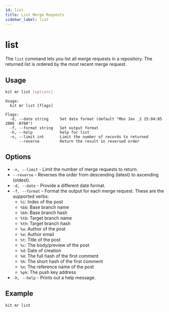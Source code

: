 ```yaml
---
id: list
title: List Merge Requests
sidebar_label: list
---
```


# list

The `list` command lets you list all merge requests in a repository. The returned list is ordered by the most recent merge request.

## Usage

```bash
kit mr list [options]
```

```text
Usage:
  kit mr list [flags]

Flags:
  -d, --date string     Set date format (default "Mon Jan _2 15:04:05 2006 -0700")
  -f, --format string   Set output format
  -h, --help            help for list
  -n, --limit int       Limit the number of records to returned
      --reverse         Return the result in reversed order
```

## Options

* `-n, --limit` - Limit the number of merge requests to return.
* `--reverse` - Reverses the order from descending \(latest\) to ascending \(oldest\).  
* `-d, --date` - Provide a different date format. 
* `-f, --format` - Format the output for each merge request. These are the supported verbs:
  * `%i`: Index of the post
  * `%bb`: Base branch name
  * `%bh`: Base branch hash
  * `%tb`: Target branch name
  * `%th`: Target branch hash
  * `%a`: Author of the post
  * `%e`: Author email
  * `%t`: Title of the post
  * `%c`: The body/preview of the post
  * `%d`: Date of creation
  * `%H`: The full hash of the first comment
  * `%h`: The short hash of the first comment
  * `%n`: The reference name of the post
  * `%pk`: The push key address
* `-h, --help` - Prints out a help message.

## Example

```bash
kit mr list
```

